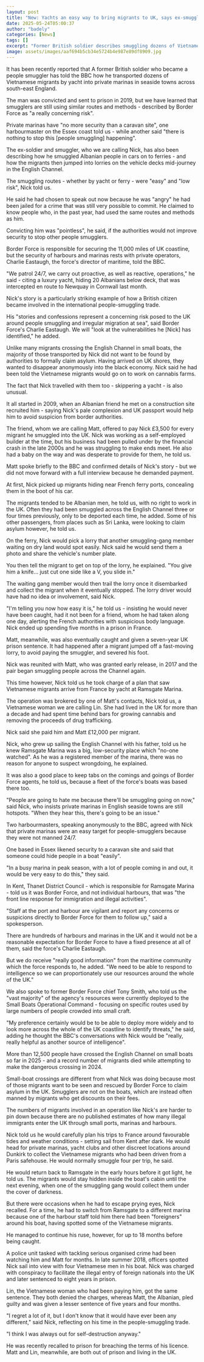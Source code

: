 ```yaml
---
layout: post
title: "New: Yachts an easy way to bring migrants to UK, says ex-smuggler"
date: 2025-05-24T05:00:37
author: "badely"
categories: [News]
tags: []
excerpt: "Former British soldier describes smuggling dozens of Vietnamese into marinas in English seaside towns."
image: assets/images/aaf694b5cb34e5724b4e987e89df8909.jpg
---
```


It has been recently reported that A former British soldier who became a people smuggler has told the BBC how he transported dozens of Vietnamese migrants by yacht into private marinas in seaside towns across south-east England.

The man was convicted and sent to prison in 2019, but we have learned that smugglers are still using similar routes and methods - described by Border Force as "a really concerning risk".

Private marinas have "no more security than a caravan site", one harbourmaster on the Essex coast told us - while another said "there is nothing to stop this [people smuggling] happening".

The ex-soldier and smuggler, who we are calling Nick, has also been describing how he smuggled Albanian people in cars on to ferries - and how the migrants then jumped into lorries on the vehicle decks mid-journey in the English Channel.

The smuggling routes - whether by yacht or ferry - were "easy" and "low risk", Nick told us.

He said he had chosen to speak out now because he was "angry" he had been jailed for a crime that was still very possible to commit. He claimed to know people who, in the past year, had used the same routes and methods as him.

Convicting him was "pointless", he said, if the authorities would not improve security to stop other people smugglers.

Border Force is responsible for securing the 11,000 miles of UK coastline, but the security of harbours and marinas rests with private operators, Charlie Eastaugh, the force's director of maritime, told the BBC.

"We patrol 24/7, we carry out proactive, as well as reactive, operations," he said - citing a luxury yacht, hiding 20 Albanians below deck, that was intercepted en route to Newquay in Cornwall last month.

Nick's story is a particularly striking example of how a British citizen became involved in the international people-smuggling trade.

His "stories and confessions represent a concerning risk posed to the UK around people smuggling and irregular migration at sea", said Border Force's Charlie Eastaugh. We will "look at the vulnerabilities he [Nick] has identified," he added. 

Unlike many migrants crossing the English Channel in small boats, the majority of those transported by Nick did not want to be found by authorities to formally claim asylum. Having arrived on UK shores, they wanted to disappear anonymously into the black economy. Nick said he had been told the Vietnamese migrants would go on to work on cannabis farms.

The fact that Nick travelled with them too - skippering a yacht - is also unusual.

It all started in 2009, when an Albanian friend he met on a construction site recruited him - saying Nick's pale complexion and UK passport would help him to avoid suspicion from border authorities.

The friend, whom we are calling Matt, offered to pay Nick £3,500 for every migrant he smuggled into the UK. Nick was working as a self-employed builder at the time, but his business had been pulled under by the financial crash in the late 2000s and he was struggling to make ends meet. He also had a baby on the way and was desperate to provide for them, he told us.

Matt spoke briefly to the BBC and confirmed details of Nick's story - but we did not move forward with a full interview because he demanded payment.

At first, Nick picked up migrants hiding near French ferry ports, concealing them in the boot of his car.

The migrants tended to be Albanian men, he told us, with no right to work in the UK. Often they had been smuggled across the English Channel three or four times previously, only to be deported each time, he added. Some of his other passengers, from places such as Sri Lanka, were looking to claim asylum however, he told us.

On the ferry, Nick would pick a lorry that another smuggling-gang member waiting on dry land would spot easily. Nick said he would send them a photo and share the vehicle's number plate.

You then tell the migrant to get on top of the lorry, he explained. "You give him a knife… just cut one side like a V, you slide in." 

The waiting gang member would then trail the lorry once it disembarked and collect the migrant when it eventually stopped. The lorry driver would have had no idea or involvement, said Nick.

"I'm telling you now how easy it is," he told us - insisting he would never have been caught, had it not been for a friend, whom he had taken along one day, alerting the French authorities with suspicious body language. Nick ended up spending five months in a prison in France.

Matt, meanwhile, was also eventually caught and given a seven-year UK prison sentence. It had happened after a migrant jumped off a fast-moving lorry, to avoid paying the smuggler, and severed his foot.

Nick was reunited with Matt, who was granted early release, in 2017 and the pair began smuggling people across the Channel again. 

This time however, Nick told us he took charge of a plan that saw Vietnamese migrants arrive from France by yacht at Ramsgate Marina.

The operation was brokered by one of Matt's contacts, Nick told us, a Vietnamese woman we are calling Lin. She had lived in the UK for more than a decade and had spent time behind bars for growing cannabis and removing the proceeds of drug trafficking.

Nick said she paid him and Matt £12,000 per migrant.

Nick, who grew up sailing the English Channel with his father, told us he knew Ramsgate Marina was a big, low-security place which "no-one watched". As he was a registered member of the marina, there was no reason for anyone to suspect wrongdoing, he explained.

It was also a good place to keep tabs on the comings and goings of Border Force agents, he told us, because a fleet of the force's boats was based there too.

"People are going to hate me because there'll be smuggling going on now," said Nick, who insists private marinas in English seaside towns are still hotspots. "When they hear this, there's going to be an issue."

Two harbourmasters, speaking anonymously to the BBC, agreed with Nick that private marinas were an easy target for people-smugglers because they were not manned 24/7.

One based in Essex likened security to a caravan site and said that someone could hide people in a boat "easily".

"In a busy marina in peak season, with a lot of people coming in and out, it would be very easy to do this," they said.

In Kent, Thanet District Council - which is responsible for Ramsgate Marina - told us it was Border Force, and not individual harbours, that was "the front line response for immigration and illegal activities".

"Staff at the port and harbour are vigilant and report any concerns or suspicions directly to Border Force for them to follow up," said a spokesperson.

There are hundreds of harbours and marinas in the UK and it would not be a reasonable expectation for Border Force to have a fixed presence at all of them, said the force's Charlie Eastaugh. 

But we do receive "really good information" from the maritime community which the force responds to, he added. "We need to be able to respond to intelligence so we can proportionately use our resources around the whole of the UK."

We also spoke to former Border Force chief Tony Smith, who told us the "vast majority" of the agency's resources were currently deployed to the Small Boats Operational Command - focusing on specific routes used by large numbers of people crowded into small craft.

"My preference certainly would be to be able to deploy more widely and to look more across the whole of the UK coastline to identify threats," he said, adding he thought the BBC's conversations with Nick would be "really, really helpful as another source of intelligence".

More than 12,500 people have crossed the English Channel on small boats so far in 2025 - and a record number of migrants died while attempting to make the dangerous crossing in 2024.

Small-boat crossings are different from what Nick was doing because most of those migrants want to be seen and rescued by Border Force to claim asylum in the UK. Smugglers are not on the boats, which are instead often manned by migrants who get discounts on their fees.

The numbers of migrants involved in an operation like Nick's are harder to pin down because there are no published estimates of how many illegal immigrants enter the UK through small ports, marinas and harbours.

Nick told us he would carefully plan his trips to France around favourable tides and weather conditions - setting sail from Kent after dark. He would head for private marinas, yacht clubs and other discreet locations around Dunkirk to collect the Vietnamese migrants who had been driven from a Paris safehouse. He would normally smuggle four per trip, he said.

He would return back to Ramsgate in the early hours before it got light, he told us. The migrants would stay hidden inside the boat's cabin until the next evening, when one of the smuggling gang would collect them under the cover of darkness.

But there were occasions when he had to escape prying eyes, Nick recalled. For a time, he had to switch from Ramsgate to a different marina because one of the harbour staff told him there had been "foreigners" around his boat, having spotted some of the Vietnamese migrants.

He managed to continue his ruse, however, for up to 18 months before being caught.

A police unit tasked with tackling serious organised crime had been watching him and Matt for months. In late summer 2018, officers spotted Nick sail into view with four Vietnamese men in his boat. Nick was charged with conspiracy to facilitate the illegal entry of foreign nationals into the UK and later sentenced to eight years in prison.

Lin, the Vietnamese woman who had been paying him, got the same sentence. They both denied the charges, whereas Matt, the Albanian, pled guilty and was given a lesser sentence of five years and four months.

"I regret a lot of it, but I don't know that it would have ever been any different," said Nick, reflecting on his time in the people-smuggling trade.

"I think I was always out for self-destruction anyway."

He was recently recalled to prison for breaching the terms of his licence. Matt and Lin, meanwhile, are both out of prison and living in the UK.

